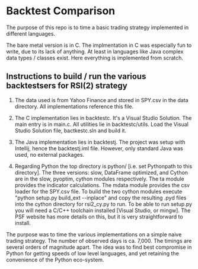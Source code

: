 # Backtest Comparison

The purpose of this repo is to time a basic trading strategy implemented in different languages.

The bare metal version is in C.  The implmentation in C was especially fun to write, due to its lack of anything.  At least in languages like Java complex data types / classes exist.  Here everything is implemented from scratch.

## Instructions to build / run the various backtestsers for RSI(2) strategy

1. The data used is from Yahoo Finance and stored in SPY.csv in the data directory.  All implementations reference this file.

2. The C implementation lies in backtestc.  It's a Visual Studio Solution.  The main entry is in main.c.  All utilities lie in backtestc/utils.  Load the Visual Studio Solution file, bactkestc.sln and build it.

3. The Java implementation lies in backtestj.  The project was setup with Intellij, hence the backtestj.iml file.  However, only standard Java was used, no external packages.

4. Regarding Python the top directory is python/ [i.e. set Pythonpath to this directory].  The three versions: slow, DataFrame optimized, and Cython are in the slow, pyoptim, cython modules respectively.  The ta module provides the indicator calculations.  The mdata module provides the csv loader for the SPY.csv file.  To build the two cython modules execute "python setup.py build_ext --inplace" and copy the resulting .pyd files into the cython directory for rsi2_cy.py to run.  To be able to run setup.py you will need a C/C++ toolchain installed [Visual Studio, or mingw].  The PSF website has more details on this, but it is very straightforward to install.


The purpose was to time the various implementations on a simple naive trading strategy.  The number of observed days is ca. 7,000.  The timings are several orders of magnitude apart.  The idea was to find best compromise in Python for getting speeds of low level languages, and yet retaining the convenience of the Python eco-system.